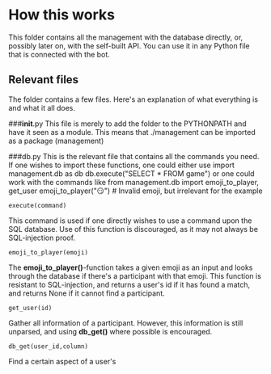 # How this works

This folder contains all the management with the database directly, or, possibly later on, with the self-built API. You can use it in any Python file that is connected with the bot.

## Relevant files

The folder contains a few files. Here's an explanation of what everything is and what it all does.

###__init__.py
This file is merely to add the folder to the PYTHONPATH and have it seen as a module. This means that ./management can be imported as a package (management)

###db.py
This is the relevant file that contains all the commands you need. If one wishes to import these functions, one could either use
    import management.db as db
    db.execute("SELECT * FROM game")
or one could work with the commands like
    from management.db import emoji_to_player, get_user
    emoji_to_player(":smirk:") # Invalid emoji, but irrelevant for the example

    execute(command)
This command is used if one directly wishes to use a command upon the SQL database. Use of this function is discouraged, as it may not always be SQL-injection proof.

    emoji_to_player(emoji)
The **emoji_to_player()**-function takes a given emoji as an input and looks through the database if there's a participant with that emoji. This function is resistant to SQL-injection, and returns a user's id if it has found a match, and returns None if it cannot find a participant.

    get_user(id)
Gather all information of a participant. However, this information is still unparsed, and using **db_get()** where possible is encouraged.

    db_get(user_id,column)
Find a certain aspect of a user's 
